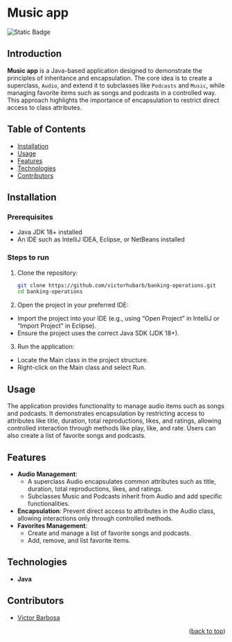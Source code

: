 # Music app <a name="readme-top"></a>
![Static Badge](https://img.shields.io/badge/status-completed-green?style=for-the-badge)

## Introduction
**Music app** is a Java-based application designed to demonstrate the principles of inheritance and encapsulation. The core idea is to create a superclass, `Audio`, and extend it to subclasses like `Podcasts` and `Music`, while managing favorite items such as songs and podcasts in a controlled way. This approach highlights the importance of encapsulation to restrict direct access to class attributes.

## Table of Contents
- [Installation](#installation)
- [Usage](#usage)
- [Features](#features)
- [Technologies](#technologies)
- [Contributors](#contributors)

## Installation

### Prerequisites
- Java JDK 18+ installed
- An IDE such as IntelliJ IDEA, Eclipse, or NetBeans installed

### Steps to run
1. Clone the repository:
   ```bash
   git clone https://github.com/victorhubarb/banking-operations.git
   cd banking-operations
   ```
2. Open the project in your preferred IDE:
- Import the project into your IDE (e.g., using “Open Project” in IntelliJ or “Import Project” in Eclipse).
- Ensure the project uses the correct Java SDK (JDK 18+).

3. Run the application:
- Locate the Main class in the project structure.
- Right-click on the Main class and select Run.

## Usage
The application provides functionality to manage audio items such as songs and podcasts. It demonstrates encapsulation by restricting access to attributes like title, duration, total reproductions, likes, and ratings, allowing controlled interaction through methods like play, like, and rate. Users can also create a list of favorite songs and podcasts.

## Features
- **Audio Management**:
  - A superclass Audio encapsulates common attributes such as title, duration, total reproductions, likes, and ratings.
  - Subclasses Music and Podcasts inherit from Audio and add specific functionalities.
- **Encapsulation**: Prevent direct access to attributes in the Audio class, allowing interactions only through controlled methods.
- **Favorites Management**:
  -  Create and manage a list of favorite songs and podcasts.
  -  Add, remove, and list favorite items.

## Technologies
- **Java**

## Contributors
- [Victor Barbosa](https://github.com/victorhubarb)
<p align="right">(<a href="#readme-top">back to top</a>)</p>
